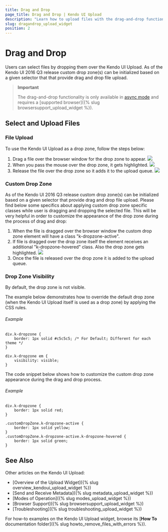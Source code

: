 ```yaml
---
title: Drag and Drop
page_title: Drag and Drop | Kendo UI Upload
description: "Learn how to upload files with the drag-and-drop functionality in asyncronous mode in the Kendo UI Upload widget."
slug: dragandrop_upload_widget
position: 2
---
```


# Drag and Drop

Users can select files by dropping them over the Kendo UI Upload. As of the Kendo UI 2016 Q3 release custom drop zone(s) can be initialized based on a given selector that that provide drag and drop file upload.  

> **Important**
>
> The drag-and-drop functionality is only available in [async mode](modes#asynchronous-mode) and requires a [supported browser]({% slug browsersupport_upload_widget %}).

## Select and Upload Files

### File Upload

To use the Kendo UI Upload as a drop zone, follow the steps below:

1. Drag a file over the browser window for the drop zone to appear. ![](/controls/editors/upload/upload-dd1.png)
2. When you pass the mouse over the drop zone, it gets highlighted. ![](/controls/editors/upload/upload-dd2.png)
3. Release the file over the drop zone so it adds it to the upload queue. ![](/controls/editors/upload/upload-dd3.png)

###  Custom Drop Zone

As of the Kendo UI 2016 Q3 release custom drop zone(s) can be initialized based on a given selector that provide drag and drop file upload. Please find below some specifics about applying custom drop zone specific classes while user is dragging and dropping the selected file. This will be very helpful in order to customize the appearance of the drop zone during the process of drag and drop: 

1. When the file is dragged over the browser window the custom drop zone element will have a class "k-dropzone-active". 
2. If file is dragged over the drop zone itself the element receives an additional "k-dropzone-hovered" class. Also the drop zone gets highlighted. ![](/controls/editors/upload/upload-dd4.png)
3. Once the file is released over the drop zone it is added to the upload queue.   

###  Drop Zone Visibility

By default, the drop zone is not visible.

The example below demonstrates how to override the default drop zone (when the Kendo UI Upload itself is used as a drop zone) by applying the CSS rules.

###### Example
	
    div.k-dropzone {
        border: 1px solid #c5c5c5; /* For Default; Different for each theme */
    }

    div.k-dropzone em {
        visibility: visible;
    }

<!--*-->

The code snippet below shows how to customize the custom drop zone appearance during the drag and drop process. 

###### Example
	
    div.k-dropzone {
        border: 1px solid red;
    }

    .customDropZone.k-dropzone-active {
        border: 1px solid yellow;
    }
    .customDropZone.k-dropzone-active.k-dropzone-hovered {
        border: 1px solid green;
    }

<!--*-->
## See Also

Other articles on the Kendo UI Upload:

* [Overview of the Upload Widget]({% slug overview_kendoui_upload_widget %})
* [Send and Receive Metadata]({% slug metadata_upload_widget %})
* [Modes of Operation]({% slug modes_upload_widget %})
* [Browser Support]({% slug browsersupport_upload_widget %})
* [Troubleshooting]({% slug troubleshooting_upload_widget %})

For how-to examples on the Kendo UI Upload widget, browse its [**How To** documentation folder]({% slug howto_remove_files_with_errors %}).
